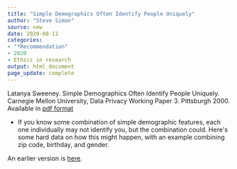 ```yaml
---
title: "Simple Demographics Often Identify People Uniquely"
author: "Steve Simon"
source: new
date: 2020-08-11
categories:
- "*Recommendation"
- 2020
- Ethics in research
output: html_document
page_update: complete
---
```


Latanya Sweeney. Simple Demographics Often Identify People Uniquely. Carnegie Mellon University, Data Privacy Working Paper 3. Pittsburgh 2000. Available in [pdf format](https://dataprivacylab.org/projects/identifiability/paper1.pdf)

<!---More--->

+ If you know some combination of simple demographic features, each one individually may not identify you, but the combination could. Here's some hard data on how this might happen, with an example combining zip code, birthday, and gender.

An earlier version is [here][sim2].
 
[sim2]: http://new.pmean.com/simple-demographics-identify/
